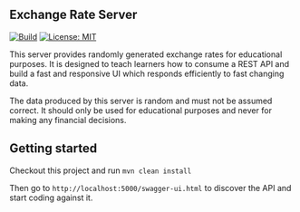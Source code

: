 ## Exchange Rate Server
[![Build](https://github.com/apoorvkhurasia/exchangerateserver/workflows/Main/badge.svg)](https://github.com/apoorvkhurasia/exchangerateserver/actions?query=workflow%3ABuild) [![License: MIT](https://img.shields.io/badge/License-MIT-red.svg)](https://github.com/apoorvkhurasia/exchangerateserver/blob/master/LICENSE)

This server provides randomly generated exchange rates for educational purposes.
It is designed to teach learners how to consume a REST API and build a fast
and responsive UI which responds efficiently to fast changing data.

The data produced by this server is random and must not be assumed correct. It should
only be used for educational purposes and never for making any financial decisions.

## Getting started
Checkout this project and run
`mvn clean install`

Then go to `http://localhost:5000/swagger-ui.html` to discover the API 
and start coding against it.